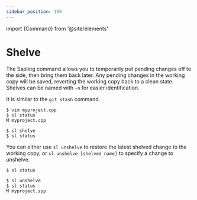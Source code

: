 ```yaml
---
sidebar_position: 100
---
```


import {Command} from '@site/elements'

# Shelve

The Sapling <Command name="shelve" /> command allows you to temporarily put pending changes off to the side, then bring them back later. Any pending changes in the working copy will be saved, reverting the working copy back to a clean state. Shelves can be named with `-n` for easier identification.

It is similar to the `git stash` command.

```sl-shell-example
$ vim myproject.cpp
$ sl status
M myproject.cpp

$ sl shelve
$ sl status
```

You can either use `sl unshelve` to restore the latest shelved change to the working copy, or `sl unshelve [shelved name]` to specify a change to unshelve.

```sl-shell-example
$ sl status

$ sl unshelve
$ sl status
M myproject.spp
```
